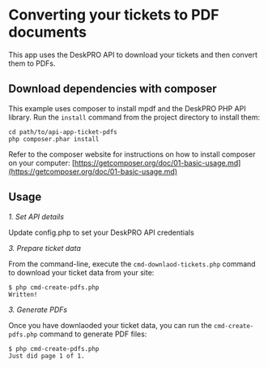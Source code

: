 Converting your tickets to PDF documents
========================================

This app uses the DeskPRO API to download your tickets and then convert them to PDFs.

Download dependencies with composer
-----------------------------------

This example uses composer to install mpdf and the DeskPRO PHP API library. Run the `install` command from the project directory to install them:

    cd path/to/api-app-ticket-pdfs
    php composer.phar install

Refer to the composer website for instructions on how to install composer on your computer:
[https://getcomposer.org/doc/01-basic-usage.md](https://getcomposer.org/doc/01-basic-usage.md)

Usage
-----

*1. Set API details*

Update config.php to set your DeskPRO API credentials

*3. Prepare ticket data*

From the command-line, execute the `cmd-downlaod-tickets.php` command to download your ticket data from your site:

    $ php cmd-create-pdfs.php
    Written!

*3. Generate PDFs*

Once you have downlaoded your ticket data, you can run the `cmd-create-pdfs.php` command to generate PDF files:

    $ php cmd-create-pdfs.php
    Just did page 1 of 1.
